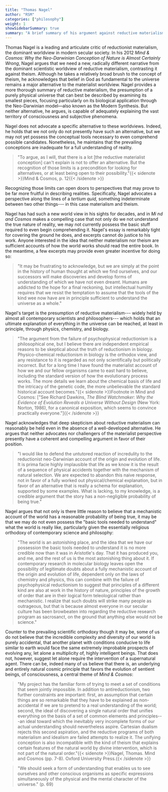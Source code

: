 ```yaml
---
title: "Thomas Nagel"
author: "RSM"
categories: ["philosophy"]
weight: 1
showSidebarSummary: true
summary: "A brief summary of his argument against reductive materialism"
---
```







Thomas Nagel is a leading and articulate critic of reductionist materialism, the dominant worldview in modern secular society. In his 2012 *Mind & Cosmos: Why the Neo-Darwinian Conception of Nature is Almost Certainly Wrong*, Nagel argues that we need a new, radically different narrative from the dominant scientistic worldview of reductive materialism, contrasting it against theism. Although he takes a relatively broad brush to the concept of theism, he acknowledges that belief in God as fundamental to the universe remains a major alternative to the materialist worldview. Nagel provides a more thorough summary of reductive materialism, the presumption of a purely physical universe that can best be described by examining its smallest pieces, focusing particularly on its biological application through the Neo-Darwinian model—also known as the Modern Synthesis. But neither alternative, he argues, is capable of adequately explaining the vast territory of consciousness and subjective phenomena.

Nagel does not advocate a specific alternative to these worldviews. Indeed, he holds that we not only do not presently have such an alternative, but we may not yet possess the conceptual tools necessary to even comprehend possible candidates. Nonetheless, he maintains that the prevailing conceptions are inadequate for a full understanding of reality.

> "To argue, as I will, that there is a lot \[the reductive materialist
> conception\] can't explain is not to offer an alternative. But the
> recognition of those limits is a precondition for looking for
> alternatives, or at least being open to their possibility."{{< sidenote >}}Mind & Cosmos, p. 12{{< /sidenote >}} 

Recognizing those limits can open doors to perspectives that may prove to be far more fruitful in describing realities. Specifically, Nagel advocates a perspective along the lines of a *tertium quid,* something indeterminate between two other things--- in this case materialism and theism.
 
Nagel has had such a new world view in his sights for decades, and in
*Mi nd and Cosmos* makes a compelling case that not only do we not
understand the true nature of reality, we may not currently possess the
basic stuff required to even begin comprehending it. Nagel's essay is
remarkably tight for covering the ground he does, and excerpts cannot do
justice to his work. Anyone interested in the idea that neither
materialism nor theism are sufficient accounts of how the world works
should read the entire book. In the meantime, a few excerpts may provide
even greater incentive for doing so:

> "It may be frustrating to acknowledge, but we are simply at the point
> in the history of human thought at which we find ourselves, and our
> successors will make discoveries and develop forms of understanding of
> which we have not even dreamt. Humans are addicted to the hope for a
> final reckoning, but intellectual humility requires that we resist the
> temptation to assume that the tools of the kind wee now have are in
> principle sufficient to understand the universe as a whole."

Nagel's target is the presumption of reductive materialism--- widely
held by almost all contemporary scientists and philosophers--- which
holds that an ultimate explanation of everything in the universe can be
reached, at least in principle, through physics, chemistry, and biology.

> "The argument from the failure of psychophysical reductionism is a
> philosophical one, but I believe there are independent empirical
> reasons to be skeptical about the truth of reductionism in biology.
> Physico-chemical reductionism in biology is the orthodox view, and any
> resistance to it is regarded as not only scientifically but
> politically incorrect. But for a long time I have found the
> materialist account of how we and our fellow organisms came to east
> hard to believe, including the standard version of how the
> evolutionary process works. The more details we learn about the
> chemical basis of life and the intricacy of the genetic code, the more
> unbelievable the standard historical account becomes."{{< sidenote >}}Footnote in Mind and Cosmos: \["See Richard Dawkins, *The Blind Watchmaker: Why the Evidence of Evolution Reveals a Universe Without Design* (New York: Norton, 1986), for a canonical exposition, which
    seems to convince practically everyone."\]{{< /sidenote >}}

Nagel acknowledges that deep skepticism about reductive materialism can
reasonably be held even in the absence of a well-developed alternative.
He argues that neither advocates nor challengers of the materialist
perspective presently have a coherent and compelling argument in favor
of their position.

> "I would like to defend the untutored reaction of incredulity to the
> reductionist neo-Darwinian account of the origin and evolution of
> life. It is prima facie highly implausible that life as we know it is
> the result of a sequence of physical accidents together with the
> mechanism of natural selection. We are expected to abandon this naive
> response, not in favor of a fully worked out physical/chemical
> explanation, but in favor of an alternative that is really a schema
> for explanation, supported by some examples. What is lacking, to my
> knowledge, is a credible argument that the story has a non-negligible
> probability of being true."

Nagel argues that not only is there little reason to believe that a
mechanistic account of the world has a reasonable probability of being
true, it may be that we may do not even possess the "basic tools needed
to understand" what the world is really like, particularly given the
essentially religious orthodoxy of contemporary science and philosophy:

> "The world is an astonishing place, and the idea that we have our
> possession the basic tools needed to understand it is no more credible
> now than it was in Aristotle's day. That it has produced you, and me,
> and the rest of us is the most astonishing thing about it. If
> contemporary research in molecular biology leaves open the possibility
> of legitimate doubts about a fully mechanistic account of the origin
> and evolution of life, dependent only on the laws of chemistry and
> physics, this can combine with the failure of psychophysical
> reductionism to suggest that principles of a different kind are also
> at work in the history of nature, principles of the growth of order
> that are in their logical form teleological rather than mechanistic. I
> realize that such doubts will strike many people as outrageous, but
> that is because almost everyone in our secular culture has been
> browbeaten into regarding the reductive research program as
> sacrosanct, on the ground that anything else would not be science."

Counter to the prevailing scientific orthodoxy though it may be, some of
us do not believe that the incredible complexity and diversity of our
world is purely accidental, that another planet with conditions conducive to life similar to earth would face the same extremely improbable prospects of evolving any, let alone a multiplicity of, highly intelligent beings. That does not, however, suggest let alone require the intervention of a supernatural agent. There can be, indeed many of us believe that there is, an underlying and entirely natural cosmic principle that favors the evolution of sentient beings, of consciousness, a central theme of *Mind & Cosmos*:

> "My project has the familiar form of trying to meet a set of
> conditions that seem jointly impossible. In addition to
> antireductionism, two further constraints are important: first, an
> assumption that certain things are so remarkable that they have to be
> explained as non-accidental if we are to pretend to a real
> understanding of the world; second, the ideal of discovering a single
> natural order that unifies everything on the basis of a set of common
> elements and principles---an ideal toward which the inevitably very
> incomplete forms of our actual understanding should nevertheless
> aspire. Cartesian dualism rejects this second aspiration, and the
> reductive programs of both materialism and idealism are failed
> attempts to realize it. The unifying conception is also incompatible
> with the kind of theism that explains certain features of the natural
> world by divine intervention, which is not part of the natural
> order."{{< sidenote >}}Nagel, Thomas. Mind and Cosmos (pp. 7-8). Oxford University Press.{{< /sidenote >}}

> "We should seek a form of understanding that enables us to see
> ourselves and other conscious organisms as specific expressions
> simultaneously of the physical and the mental character of the
> universe." (p. 69)


   

  
